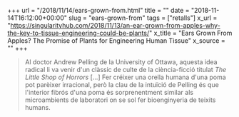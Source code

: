 +++
url = "/2018/11/14/ears-grown-from.html"
title = ""
date = "2018-11-14T16:12:00+00:00"
slug = "ears-grown-from"
tags = ["retalls"]
x_url = "https://singularityhub.com/2018/11/13/an-ear-grown-from-apples-why-the-key-to-tissue-engineering-could-be-plants/"
x_title = "Ears Grown From Apples? The Promise of Plants for Engineering Human Tissue"
x_source = ""
+++


> Al doctor Andrew Pelling de la University of Ottawa, aquesta idea radical li va venir d'un clàssic de culte de la ciència-ficció titulat *The Little Shop of Horrors* […] Fer créixer una orella humana d'una poma pot parèixer irracional, però la clau de la intuïció de Pelling és que  l'interior fibrós d'una poma és sorprenentment similar als microambients de laboratori on se sol fer bioenginyeria de teixits humans.
